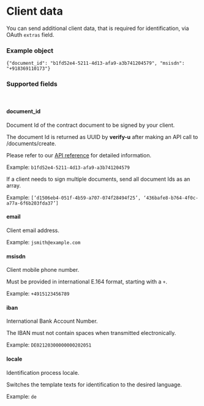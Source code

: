 # Client data


You can send additional client data, that is required for identification, via OAuth `extras` field.

### Example object <a name="example-extras"></a>

`{"document_id": "b1fd52e4-5211-4d13-afa9-a3b741204579", "msisdn": "+918369110173"}`


### Supported fields <a name="supported-fields"></a>

<br >

#### **document_id**

Document Id of the contract document to be signed by your client.

The document Id is returned as UUID by **verify-u** after making an API call to /documents/create.

Please refer to our [API reference](reference) for detailed information.

Example: `b1fd52e4-5211-4d13-afa9-a3b741204579`

If a client needs to sign multiple documents, send all document Ids as an array.

Example: `[‘d1506eb4-051f-4b59-a707-074f28494f25’, ‘436bafe8-b764-4f0c-a77a-6f6b203fda37’]`

#### **email**

Client email address.

Example: `jsmith@example.com`

#### **msisdn**

Client mobile phone number.

Must be provided in international E.164 format, starting with a `+`.

Example: `+4915123456789`

#### **iban**

International Bank Account Number.

The IBAN must not contain spaces when transmitted electronically.

Example: `DE02120300000000202051`

#### **locale**

Identification process locale.

Switches the template texts for identification to the desired language.

Example: `de`
